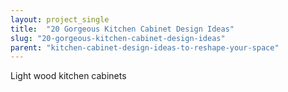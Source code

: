 ```yaml
---
layout: project_single
title:  "20 Gorgeous Kitchen Cabinet Design Ideas"
slug: "20-gorgeous-kitchen-cabinet-design-ideas"
parent: "kitchen-cabinet-design-ideas-to-reshape-your-space"
---
```

Light wood kitchen cabinets